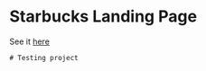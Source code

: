 # Starbucks Landing Page
See it [here](https://mohammedelgohary.github.io/starbucks_landing_page/)

```
# Testing project
```
